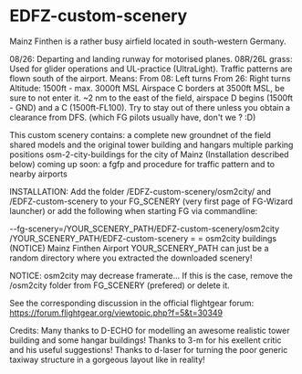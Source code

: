 # EDFZ-custom-scenery
Mainz Finthen is a rather busy airfield located in south-western Germany. 

08/26: Departing and landing runway for motorised planes.
08R/26L grass: Used for glider operations and UL-practice (UltraLight).
Traffic patterns are flown south of the airport. Means:
        From 08: Left turns
        From 26: Right turns
        Altitude: 1500ft - max. 3000ft MSL
Airspace C borders at 3500ft MSL, be sure to not enter it. ~2 nm to the east of the field,
airspace D begins (1500ft - GND) and a C (1500ft-FL100). Try to stay out of there unless you obtain a clearance from DFS.
(which FG pilots usually have, don't we ? :D)

This custom scenery contains: 
            a complete new groundnet of the field
            shared models and the original tower building and hangars
            multiple parking positions
            osm-2-city-buildings for the city of Mainz (Installation described below)
            coming up soon: a fgfp and procedure for traffic pattern and to nearby airports
            

INSTALLATION: Add the folder /EDFZ-custom-scenery/osm2city/ and /EDFZ-custom-scenery to your FG_SCENERY (very first page of FG-Wizard launcher) 
or add the following when starting FG via commandline:

 --fg-scenery=/YOUR_SCENERY_PATH/EDFZ-custom-scenery/osm2city /YOUR_SCENERY_PATH/EDFZ-custom-scenery
                                        =                                       =
                           osm2city buildings (NOTICE)                  Mainz Finthen Airport
YOUR_SCENERY_PATH can just be a random directory where you extracted the downloaded scenery!

NOTICE: osm2city may decrease framerate... If this is the case, remove the /osm2city folder from FG_SCENERY (prefered) or delete it.


See the corresponding discussion in the official flightgear forum: 
https://forum.flightgear.org/viewtopic.php?f=5&t=30349


Credits:    Many thanks to D-ECHO for modelling an awesome realistic tower building and some hangar buildings!
            Thanks to 3-m for his exellent critic and his useful suggestions!
            Thanks to d-laser for turning the poor generic taxiway structure in a gorgeous layout like in reality!
            
